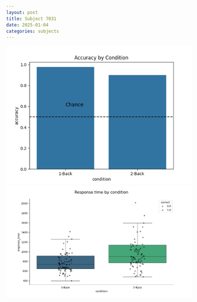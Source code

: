 ```yaml
---
layout: post
title: Subject 7031
date: 2025-01-04
categories: subjects
---
```


![](data/7031/run-17/7031_ATS_acc.png)
![](data/7031/run-17/7031_ATS_rt.png)
